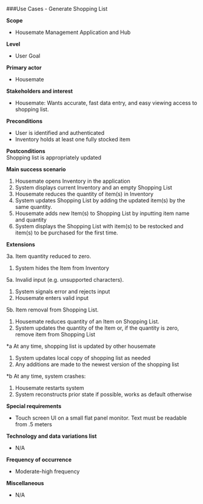 ###Use Cases - Generate Shopping List

**Scope**  
- Housemate Management Application and Hub

**Level**  
- User Goal  

**Primary actor**  
- Housemate  

**Stakeholders and interest**  
- Housemate: Wants accurate, fast data entry, and easy viewing access to shopping list.  

**Preconditions**  
- User is identified and authenticated
- Inventory holds at least one fully stocked item

**Postconditions**  
Shopping list is appropriately updated

**Main success scenario**
1. Housemate opens Inventory in the application
2. System displays current Inventory and an empty Shopping List
3. Housemate reduces the quantity of item(s) in Inventory
4. System updates Shopping List by adding the updated item(s) by the same quantity.
5. Housemate adds new Item(s) to Shopping List by inputting item name and quantity
6. System displays the Shopping List with item(s) to be restocked and item(s) to be purchased for the first time.

**Extensions**  

3a. Item quantity reduced to zero.
1. System hides the Item from Inventory

5a. Invalid input (e.g. unsupported characters).
1. System signals error and rejects input
2. Housemate enters valid input

5b. Item removal from Shopping List.
1. Housemate reduces quantity of an Item on Shopping List.
2. System updates the quantity of the Item or, if the quantity is zero, remove item from Shopping List

*a At any time, shopping list is updated by other housemate  
1. System updates local copy of shopping list as needed
2. Any additions are made to the newest version of the shopping list  

*b At any time, system crashes:  
1. Housemate restarts system
2. System reconstructs prior state if possible, works as default otherwise  

**Special requirements**  
- Touch screen UI on a small flat panel monitor. Text must be readable from .5 meters  

**Technology and data variations list**  
- N/A

**Frequency of occurrence**  
- Moderate-high frequency  

**Miscellaneous**  
- N/A